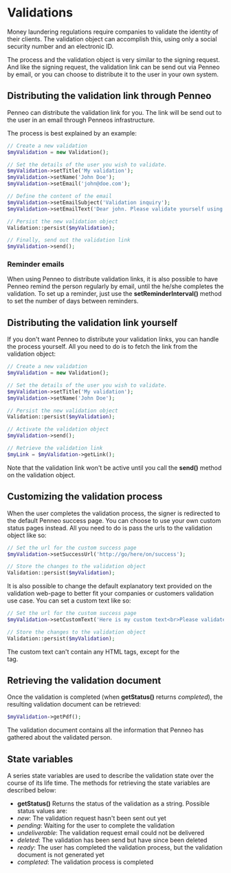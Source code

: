# Validations
Money laundering regulations require companies to validate the identity of their clients. The validation object can accomplish this, using only a social security number and an electronic ID.

The process and the validation object is very similar to the signing request. And like the signing request, the validation link can be send out via Penneo by email, or you can choose to distribute it to the user in your own system.

## Distributing the validation link through Penneo
Penneo can distribute the validation link for you. The link will be send out to the user in an email through Penneos infrastructure.

The process is best explained by an example:

```php
// Create a new validation
$myValidation = new Validation();

// Set the details of the user you wish to validate.
$myValidation->setTitle('My validation');
$myValidation->setName('John Doe');
$myValidation->setEmail('john@doe.com');

// Define the content of the email
$myValidation->setEmailSubject('Validation inquiry');
$myValidation->setEmailText('Dear john. Please validate yourself using this link.');

// Persist the new validation object
Validation::persist($myValidation);

// Finally, send out the validation link
$myValidation->send();
```

### Reminder emails
When using Penneo to distribute validation links, it is also possible to have Penneo remind the person regularly by email, until the he/she completes the validation. To set up a reminder, just use the __setReminderInterval()__ method to set the number of days between reminders.

## Distributing the validation link yourself
If you don't want Penneo to distribute your validation links, you can handle the process yourself. All you need to do is to fetch the link from the validation object:

```php
// Create a new validation
$myValidation = new Validation();

// Set the details of the user you wish to validate.
$myValidation->setTitle('My validation');
$myValidation->setName('John Doe');

// Persist the new validation object
Validation::persist($myValidation);

// Activate the validation object
$myValidation->send();

// Retrieve the validation link
$myLink = $myValidation->getLink();
```

Note that the validation link won't be active until you call the __send()__ method on the validation object.

## Customizing the validation process
When the user completes the validation process, the signer is redirected to the default Penneo success page. You can choose to use your own custom status pages instead. All you need to do is pass the urls to the validation object like so:

```php
// Set the url for the custom success page
$myValidation->setSuccessUrl('http://go/here/on/success');

// Store the changes to the validation object
Validation::persist($myValidation);
```

It is also possible to change the default explanatory text provided on the validation web-page to better fit your companies or customers validation use case. You can set a custom text like so:

```php
// Set the url for the custom success page
$myValidation->setCustomText('Here is my custom text<br>Please validate yourself!');

// Store the changes to the validation object
Validation::persist($myValidation);
```

The custom text can't contain any HTML tags, except for the <br> tag.


## Retrieving the validation document
Once the validation is completed (when __getStatus()__ returns _completed_), the resulting validation document can be retrieved:

```php
$myValidation->getPdf();
```

The validation document contains all the information that Penneo has gathered about the validated person.

## State variables
A series state variables are used to describe the validation state over the course of its life time. The methods for retrieving the state variables are described below:

* __getStatus()__
Returns the status of the validation as a string. Possible status values are:
 * _new_: The validation request hasn't been sent out yet
 * _pending_: Waiting for the user to complete the validation
 * _undeliverable_: The validation request email could not be delivered
 * _deleted_: The validation has been send but have since been deleted
 * _ready_: The user has completed the validation process, but the validation document is not generated yet
 * _completed_: The validation process is completed
